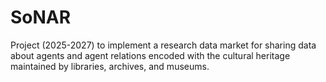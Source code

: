# SoNAR
Project (2025-2027) to implement a research data market for sharing data about agents and agent relations encoded with the cultural heritage maintained by libraries, archives, and museums.
